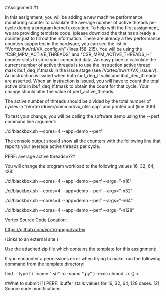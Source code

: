 #Assignment #1

In this assignment, you will be adding a new machine performance monitoring counter to calculate the average number of active threads per cycle during a program kernel execution. To help with the first assignment, we are providing template code. (please download the that has already a counter just to fill out the information. 
There are already a few performance counters supported in the hardware, you can see the list in “/Vortex/hw/rtl/VX_config.vh” (lines 158-215). You will be using the “CSR_MPM_ACTIVE_THREADS” and “CSR_MPM_ACTIVE_THREADS_H” counter slots to store your computed data. An easy place to calculate the current number of active threads is to use the instruction active thread mask ibuf_deq_if.tmask in the issue stage (see /Vortex/hw/rtl/VX_issue.v). An instruction is issued when both ibuf_deq_if.valid and ibuf_deq_if.ready are asserted. When an instruction is issued, you will have to count the total active bits in ibuf_deq_if.tmask to obtain the count for that cycle. Your change should alter the value of perf_active_threads. 

The active number of threads should be divided by the total number of cycles in “/Vortex/driver/common/vx_utils.cpp” and printed out (line 300). 

To test your change, you will be calling the software demo using the --perf command line argument: 

./ci/blackbox.sh --cores=4 --app=demo --perf 

The console output should show all the counters with the following line that reports your average active threads per cycle. 

PERF: average active threads=??? 

You will change the program workload to the following values 16, 32, 64, 128: 

./ci/blackbox.sh --cores=4 --app=demo --perf --args=”-n16” 

./ci/blackbox.sh --cores=4 --app=demo --perf --args=”-n32” 

./ci/blackbox.sh --cores=4 --app=demo --perf --args=”-n64” 

./ci/blackbox.sh --cores=4 --app=demo --perf --args=”-n128” 

Vortex Source Code Location: 

https://github.com/vortexgpgpu/vortex 

(Links to an external site.) 

 

Use the attached zip file which contains the template for this assignment: 


 

If you encounter a permissions error when trying to make, run the following command from the template directory: 

find . -type f \( -name "*.sh" -o -name "*.py" \) -exec chmod +x {} + 

#What to submit 
[1] PERF: ibuffer stalls values for 16, 32, 64, 128 cases. 
[2] Source code modifications 
 
